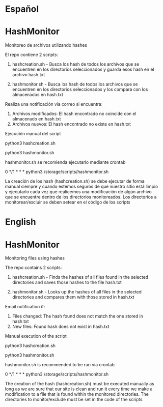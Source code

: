 # Español
# HashMonitor
 Monitoreo de archivos utilizando hashes

El repo contiene 2 scripts:

1. hashcreation.sh - Busca los hash de todos los archivos que se encuentren en los directorios seleccionados y guarda esos hash en el archivo hash.txt

2. hashmonitor.sh - Busca los hash de todos los archivos que se encuentren en los directorios seleccionados y los compara con los almacenados en hash.txt

Realiza una notificación vía correo si encuentra:

1. Archivos modificados: El hash encontrado no coincide con el almacenado en hash.txt
2. Archivos nuevos: El hash encontrado no existe en hash.txt

Ejecución manual del script

python3 hashcreation.sh

python3 hashmonitor.sh

hashmonitor.sh se recomienda ejecutarlo mediante crontab

0 */1 * * * python3 /storage/scripts/hashmonitor.sh

La creación de los hash (hashcreation.sh) se debe ejecutar de forma manual siempre y cuando estemos seguros de que nuestro sitio está limpio y ejecutarlo cada vez que realicemos una modificación de algún archivo que se encuentre dentro de los directorios monitoreados.
Los directorios a monitorear/excluir se deben setear en el código de los scripts 

# English
# HashMonitor
 Monitoring files using hashes

The repo contains 2 scripts:

1. hashcreation.sh - Finds the hashes of all files found in the selected directories and saves those hashes to the file hash.txt

2. hashmonitor.sh - Looks up the hashes of all files in the selected directories and compares them with those stored in hash.txt

Email notification if:

1. Files changed: The hash found does not match the one stored in hash.txt
2. New files: Found hash does not exist in hash.txt

Manual execution of the script

python3 hashcreation.sh

python3 hashmonitor.sh

hashmonitor.sh is recommended to be run via crontab

0 */1 * * * python3 /storage/scripts/hashmonitor.sh

The creation of the hash (hashcreation.sh) must be executed manually as long as we are sure that our site is clean and run it every time we make a modification to a file that is found within the monitored directories.
The directories to monitor/exclude must be set in the code of the scripts